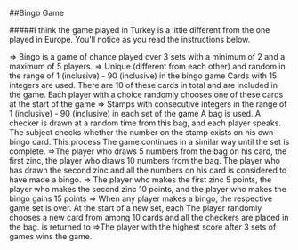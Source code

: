 ##Bingo Game

#####I think the game played in Turkey is a little different from the one played in Europe. You'll notice as you read the instructions below.

=> Bingo is a game of chance played over 3 sets with a minimum of 2 and a maximum of 5 players.
=> Unique (different from each other) and random in the range of 1 (inclusive) - 90 (inclusive) in the bingo game
Cards with 15 integers are used. There are 10 of these cards in total and are included in the game.
Each player with a choice randomly chooses one of these cards at the start of the game
=> Stamps with consecutive integers in the range of 1 (inclusive) - 90 (inclusive) in each set of the game
A bag is used. A checker is drawn at a random time from this bag, and each player speaks.
The subject checks whether the number on the stamp exists on his own bingo card. This process
The game continues in a similar way until the set is complete.
=>The player who draws 5 numbers from the bag on his card, the first zinc, the player who draws 10 numbers from the bag.
The player who has drawn the second zinc and all the numbers on his card is considered to have made a bingo.
=> The player who makes the first zinc 5 points, the player who makes the second zinc 10 points, and the player who makes the bingo
gains 15 points
=> When any player makes a bingo, the respective game set is over. At the start of a new set, each
The player randomly chooses a new card from among 10 cards and all the checkers are placed in the bag.
is returned to
=>The player with the highest score after 3 sets of games wins the game.




